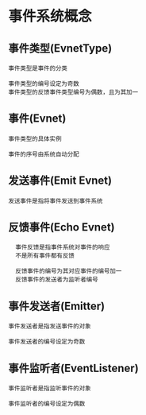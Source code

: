 # 事件系统概念

## 事件类型(EvnetType)

    事件类型是事件的分类

    事件类型的编号设定为奇数
    事件类型的反馈事件类型编号为偶数，且为其加一
    

## 事件(Evnet)

    事件类型的具体实例
    
    事件的序号由系统自动分配

## 发送事件(Emit Evnet)

    发送事件是指将事件发送到事件系统

## 反馈事件(Echo Evnet)
  
      事件反馈是指事件系统对事件的响应
      不是所有事件都有反馈
      
      反馈事件的编号为其对应事件的编号加一
      反馈事件的发送者为监听者编号

## 事件发送者(Emitter)

    事件发送者是指发送事件的对象
    
    事件发送者的编号设定为奇数

## 事件监听者(EventListener)

    事件监听者是指监听事件的对象
    
    事件监听者的编号设定为偶数
